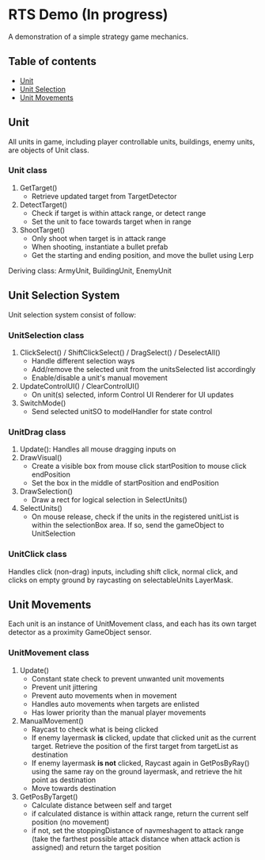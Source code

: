 # RTS Demo (In progress)

A demonstration of a simple strategy game mechanics.

## Table of contents

- [Unit](#unit)
- [Unit Selection](#unit-selection-system)
- [Unit Movements](#unit-movements)

## Unit

All units in game, including player controllable units, buildings, enemy units, are objects of Unit class.

### Unit class

1. GetTarget()
	- Retrieve updated target from TargetDetector
2. DetectTarget()
	- Check if target is within attack range, or detect range
	- Set the unit to face towards target when in range
3. ShootTarget()
	- Only shoot when target is in attack range
	- When shooting, instantiate a bullet prefab
	- Get the starting and ending position, and move the bullet using Lerp

Deriving class: ArmyUnit, BuildingUnit, EnemyUnit

## Unit Selection System

Unit selection system consist of follow:

### UnitSelection class

1. ClickSelect() / ShiftClickSelect() / DragSelect() / DeselectAll()
	- Handle different selection ways
	- Add/remove the selected unit from the unitsSelected list accordingly
	- Enable/disable a unit's manual movement
2. UpdateControlUI() / ClearControlUI()
	- On unit(s) selected, inform Control UI Renderer for UI updates
3. SwitchMode()
	- Send selected unitSO to modelHandler for state control

### UnitDrag class 

1. Update(): Handles all mouse dragging inputs on 
2. DrawVisual()
	- Create a visible box from mouse click startPosition  to mouse click endPosition
	- Set the box in the middle of startPosition and endPosition
3. DrawSelection()
	- Draw a rect for logical selection in SelectUnits()
4. SelectUnits()
	- On mouse release, check if the units in the registered unitList is within the selectionBox area. If so, send the gameObject to UnitSelection

### UnitClick class

Handles click (non-drag) inputs, including shift click, normal click, and clicks on empty ground by raycasting on selectableUnits LayerMask.

## Unit Movements

Each unit is an instance of UnitMovement class, and each has its own target detector as a proximity GameObject sensor.

### UnitMovement class

1. Update()
	- Constant state check to prevent unwanted unit movements
	- Prevent unit jittering
	- Prevent auto movements when in movement
	- Handles auto movements when targets are enlisted
	- Has lower priority than the manual player movements
2. ManualMovement()
	- Raycast to check what is being clicked
	- If enemy layermask __is__ clicked, update that clicked unit as the current target. Retrieve the position of the first target from targetList as destination
	- If enemy layermask __is not__ clicked, Raycast again in GetPosByRay() using the same ray on the ground layermask, and retrieve the hit point as destination
	- Move towards destination
3. GetPosByTarget()
	- Calculate distance between self and target
	- if calculated distance is within attack range, return the current self position (no movement)
	- if not, set the stoppingDistance of navmeshagent to attack range (take the farthest possible attack distance when attack action is assigned) and return the target position